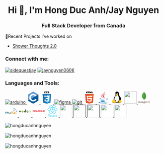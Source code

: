 <h1 align="center">Hi 👋, I'm Hong Duc Anh/Jay Nguyen</h1>
<h3 align="center">Full Stack Developer from Canada</h3>

🔭Recent Projects I’ve worked on 
- [Shower Thoughts 2.0](https://github.com/HongDucAnhNguyen/Shower-Thoughts-2.0)

<h3 align="left">Connect with me:</h3>
<p align="left">
<a href="https://instagram.com/sidequestjay" target="blank"><img align="center" src="https://raw.githubusercontent.com/rahuldkjain/github-profile-readme-generator/master/src/images/icons/Social/instagram.svg" alt="sidequestjay" height="30" width="40" /></a>
  <a href="https://www.linkedin.com/in/jaynguyen0606/" target="blank"><img align="center" src="https://cdn.jsdelivr.net/gh/devicons/devicon/icons/linkedin/linkedin-original.svg" alt="jaynguyen0606" height="30" width="40" /></a>
</p>


<h3 align="left">Languages and Tools:</h3>
<p align="left"> <a href="https://www.arduino.cc/" target="_blank" rel="noreferrer"> <img src="https://cdn.worldvectorlogo.com/logos/arduino-1.svg" alt="arduino" width="40" height="40"/> </a> <a href="https://www.cprogramming.com/" target="_blank" rel="noreferrer"> <img src="https://raw.githubusercontent.com/devicons/devicon/master/icons/c/c-original.svg" alt="c" width="40" height="40"/> </a> <a href="https://www.w3schools.com/css/" target="_blank" rel="noreferrer"> 
  <img src="https://raw.githubusercontent.com/devicons/devicon/master/icons/css3/css3-original-wordmark.svg" alt="css3" width="40" height="40"/> </a> <a href="https://www.figma.com/" target="_blank" rel="noreferrer"> <a href="https://www.java.com" target="_blank" rel="noreferrer"> <img src="https://www.vectorlogo.zone/logos/figma/figma-icon.svg" alt="figma" width="40" height="40"/> </a> <a href="https://git-scm.com/" target="_blank" rel="noreferrer">
  <img src="https://www.vectorlogo.zone/logos/git-scm/git-scm-icon.svg" alt="git" width="40" height="40"/> </a><a href="https://www.w3.org/html/" target="_blank" rel="noreferrer">
  <img src="https://raw.githubusercontent.com/devicons/devicon/master/icons/html5/html5-original-wordmark.svg" alt="html5" width="40" height="40"/> </a><a href="https://www.java.com" target="_blank" rel="noreferrer"> <img src="https://raw.githubusercontent.com/devicons/devicon/master/icons/java/java-original.svg" alt="java" width="40" height="40"/> </a> <a href="https://www.linux.org/" target="_blank" rel="noreferrer"> <img src="https://raw.githubusercontent.com/devicons/devicon/master/icons/linux/linux-original.svg" alt="linux" width="40" height="40"/> </a>
  
  <a href="https://www.w3schools.com/javascript/" target="_blank" rel="noreferrer"> 
            <img width="40" height="40" src="https://cdn.jsdelivr.net/gh/devicons/devicon/icons/javascript/javascript-original.svg" />
           </a> <a href="https://www.mongodb.com/" target="_blank" rel="noreferrer"> <img src="https://raw.githubusercontent.com/devicons/devicon/master/icons/mongodb/mongodb-original-wordmark.svg" alt="mongodb" width="40" height="40"/> </a> <a href="https://www.mysql.com/" target="_blank" rel="noreferrer"> <img src="https://raw.githubusercontent.com/devicons/devicon/master/icons/mysql/mysql-original-wordmark.svg" alt="mysql" width="40" height="40"/> </a> <a href="https://nodejs.org" target="_blank" rel="noreferrer"> <img src="https://raw.githubusercontent.com/devicons/devicon/master/icons/nodejs/nodejs-original-wordmark.svg" alt="nodejs" width="40" height="40"/> </a> <a href="https://www.oracle.com/" target="_blank" rel="noreferrer"> <img src="https://raw.githubusercontent.com/devicons/devicon/master/icons/oracle/oracle-original.svg" alt="oracle" width="40" height="40"/> </a> <a href="https://reactjs.org/" target="_blank" rel="noreferrer"> <img src="https://raw.githubusercontent.com/devicons/devicon/master/icons/react/react-original-wordmark.svg" alt="react" width="40" height="40"/> </a> <a href="https://nextjs.org/docs/getting-started" target="_blank" rel="noreferrer"> 
            <img width="40" height="40" src="https://cdn.jsdelivr.net/gh/devicons/devicon/icons/nextjs/nextjs-original.svg" />
           </a> <a href="" target="_blank" rel="noreferrer"> 
            <img width="40" height="40" src="https://cdn.jsdelivr.net/gh/devicons/devicon/icons/express/express-original.svg" />
           </a> <a href="" target="_blank" rel="noreferrer"> 
            <img style="background-color:white;" width="40" height="40" src="https://cdn.jsdelivr.net/gh/devicons/devicon/icons/bash/bash-original.svg" />
           </a> <a href="https://redux.js.org/" target="_blank" rel="noreferrer"> 
            <img style="background-color:white;" width="40" height="40" src="https://cdn.jsdelivr.net/gh/devicons/devicon/icons/redux/redux-original.svg" />
           </a><a href="https://youtu.be/xvFZjo5PgG0" target="_blank" rel="noreferrer"> 
            <img style="background-color:white;" width="40" height="40" src="https://cdn.jsdelivr.net/gh/devicons/devicon/icons/threejs/threejs-original-wordmark.svg" />
           </a> </p>

<p><img align="center" src="https://github-readme-stats.vercel.app/api/top-langs?username=hongducanhnguyen&show_icons=true&locale=en&layout=compact" alt="hongducanhnguyen" /></p>
<p><img align="center" src="https://github-readme-stats.vercel.app/api?username=HongDucAnhNguyen&show_icons=true" alt="hongducanhnguyen" /></p>
<p><img align="center" src="https://readme-jokes.vercel.app/api" alt="hongducanhnguyen" /></p>


